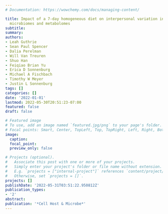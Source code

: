 ```yaml
---
# Documentation: https://wowchemy.com/docs/managing-content/

title: Impact of a 7-day homogeneous diet on interpersonal variation in human gut
  microbiomes and metabolomes
subtitle: 
summary: 
authors:
- Leah Guthrie
- Sean Paul Spencer
- Dalia Perelman
- Will Van Treuren
- Shuo Han
- Feiqiao Brian Yu
- Erica D Sonnenburg
- Michael A Fischbach
- Timothy W Meyer
- Justin L Sonnenburg
tags: []
categories: []
date: '2022-01-01'
lastmod: 2022-05-30T20:51:23-07:00
featured: false
draft: false

# Featured image
# To use, add an image named `featured.jpg/png` to your page's folder.
# Focal points: Smart, Center, TopLeft, Top, TopRight, Left, Right, BottomLeft, Bottom, BottomRight.
image:
  caption: 
  focal_point: 
  preview_only: false

# Projects (optional).
#   Associate this post with one or more of your projects.
#   Simply enter your project's folder or file name without extension.
#   E.g. `projects = ["internal-project"]` references `content/project/deep-learning/index.md`.
#   Otherwise, set `projects = []`.
projects: []
publishDate: '2022-05-31T03:51:22.950812Z'
publication_types:
- '2'
abstract: 
publication: '*Cell Host & Microbe*'
---
```

